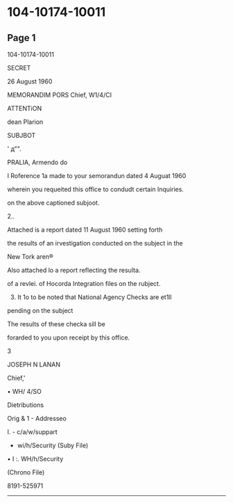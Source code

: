 # 104-10174-10011

## Page 1

104-10174-10011

SECRET

26 August 1960

MEMORANDIM PORS Chief, W1/4/CI

ATTENTiON

dean Plarion

SUBJBOT

' д"".

PRALIA, Armendo do

I Roference 1a made to your semorandun dated 4 Auguat 1960

wherein you requeited this office to condudt certain Inquiries.

on the above captioned subjoot.

2..

Attached is a report dated 11 August 1960 setting forth

the results of an irvestigation conducted on the subject in the

New Tork aren®

Also attached lo a report reflecting the resulta.

of a revlei. of Hocorda Integration files on the rubject.

3. It 1o to be noted that National Agency Checks are et1ll

pending on the subject

The results of these checka sill be

forarded to you upon receipt by this office.

3

JOSEPH N LANAN

Chief,'

• WH/ 4/SO

Dietributions

Orig & 1 - Addresseo

I. - c/a/w/suppart

- wi/h/Security (Suby File)

• I :. WH/h/Security

(Chrono File)

8191-525971

---

